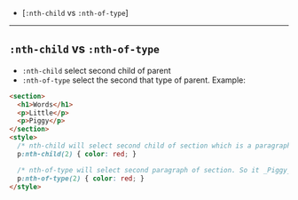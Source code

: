 - [`:nth-child` vs `:nth-of-type`]


*****

## `:nth-child` vs `:nth-of-type`
- `:nth-child` select second child of parent
- `:nth-of-type` select the second that type of parent.
Example:
```html
<section>
  <h1>Words</h1>
  <p>Little</p>
  <p>Piggy</p>
</section>
<style>
  /* nth-child will select second child of section which is a paragraph. So it _little_ will be red*/
  p:nth-child(2) { color: red; }

  /* nth-of-type will select second paragraph of section. So it _Piggy_ will be red*/
  p:nth-of-type(2) { color: red; }
</style>
```
